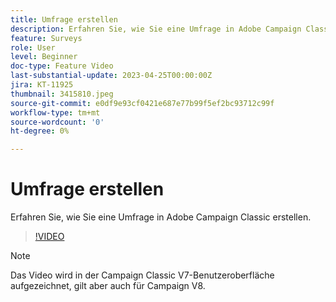 ```yaml
---
title: Umfrage erstellen
description: Erfahren Sie, wie Sie eine Umfrage in Adobe Campaign Classic erstellen.
feature: Surveys
role: User
level: Beginner
doc-type: Feature Video
last-substantial-update: 2023-04-25T00:00:00Z
jira: KT-11925
thumbnail: 3415810.jpeg
source-git-commit: e0df9e93cf0421e687e77b99f5ef2bc93712c99f
workflow-type: tm+mt
source-wordcount: '0'
ht-degree: 0%

---
```



# Umfrage erstellen

Erfahren Sie, wie Sie eine Umfrage in Adobe Campaign Classic erstellen.

>[!VIDEO](https://video.tv.adobe.com/v/3415810/?learn=on)

>[!NOTE]
>Das Video wird in der Campaign Classic V7-Benutzeroberfläche aufgezeichnet, gilt aber auch für Campaign V8.

